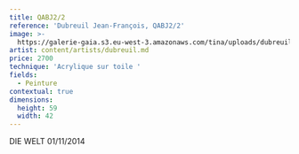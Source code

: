 ```yaml
---
title: QABJ2/2
reference: 'Dubreuil Jean-François, QABJ2/2'
image: >-
  https://galerie-gaia.s3.eu-west-3.amazonaws.com/tina/uploads/dubreuil-jean-francois/galerie-gaia-dubreuil-jean-francois-QABJ2-2.jpeg
artist: content/artists/dubreuil.md
price: 2700
technique: 'Acrylique sur toile '
fields:
  - Peinture
contextual: true
dimensions:
  height: 59
  width: 42
---
```


DIE WELT 01/11/2014
